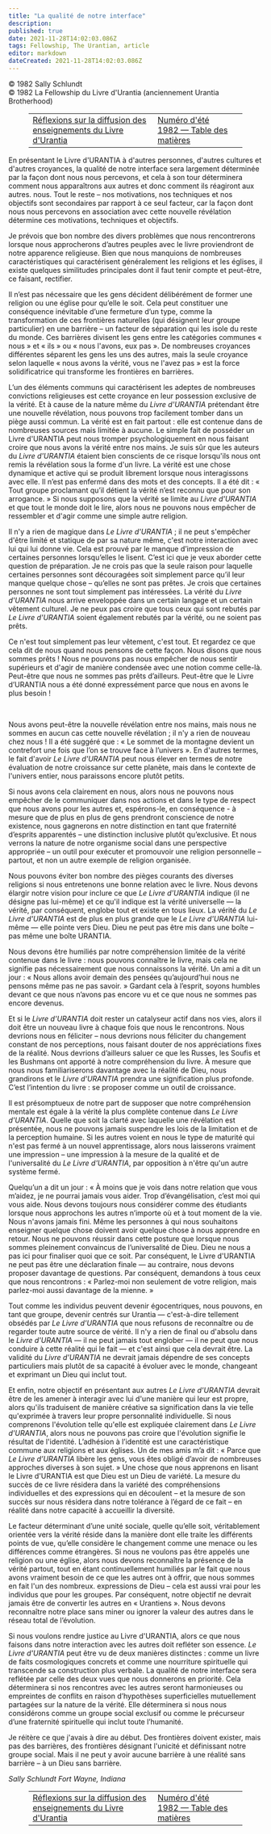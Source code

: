 ```yaml
---
title: "La qualité de notre interface"
description: 
published: true
date: 2021-11-28T14:02:03.086Z
tags: Fellowship, The Urantian, article
editor: markdown
dateCreated: 2021-11-28T14:02:03.086Z
---
```


<p class="v-card v-sheet theme--light grey lighten-3 px-2">© 1982 Sally Schlundt<br>© 1982 La Fellowship du Livre d'Urantia (anciennement Urantia Brotherhood)</p>
<figure class="table chapter-navigator">
  <table>
    <tbody>
      <tr>
        <td>
        <a href="/fr/article/Ronald_D_Louie/Thoughts_on_the_dissemination_of_the_teachings_of_UB">
          <span class="mdi mdi-arrow-left-drop-circle"></span><span class="pl-2">Réflexions sur la diffusion des enseignements du Livre d'Urantia</span>
        </a>
        </td>
        <td>
        <a href="/fr/index/articles_the_urantian#numéro-d'été-1982">
          <span class="mdi mdi-book-open-variant"></span><span class="pl-2">Numéro d'été 1982 — Table des matières</span>
        </a>
        </td>
        <td>
        </td>
      </tr>
    </tbody>
  </table>
</figure>



En présentant le Livre d'URANTIA à d'autres personnes, d'autres cultures et d'autres croyances, la qualité de notre interface sera largement déterminée par la façon dont nous nous percevons, et cela à son tour déterminera comment nous apparaîtrons aux autres et donc comment ils réagiront aux autres. nous. Tout le reste – nos motivations, nos techniques et nos objectifs sont secondaires par rapport à ce seul facteur, car la façon dont nous nous percevons en association avec cette nouvelle révélation détermine ces motivations, techniques et objectifs.

Je prévois que bon nombre des divers problèmes que nous rencontrerons lorsque nous approcherons d’autres peuples avec le livre proviendront de notre apparence religieuse. Bien que nous manquions de nombreuses caractéristiques qui caractérisent généralement les religions et les églises, il existe quelques similitudes principales dont il faut tenir compte et peut-être, ce faisant, rectifier.

Il n’est pas nécessaire que les gens décident délibérément de former une religion ou une église pour qu’elle le soit. Cela peut constituer une conséquence inévitable d’une fermeture d’un type, comme la transformation de ces frontières naturelles (qui désignent leur groupe particulier) en une barrière – un facteur de séparation qui les isole du reste du monde. Ces barrières divisent les gens entre les catégories communes « nous » et « ils » ou « nous l'avons, eux pas ». De nombreuses croyances différentes séparent les gens les uns des autres, mais la seule croyance selon laquelle « nous avons la vérité, vous ne l'avez pas » est la force solidificatrice qui transforme les frontières en barrières.

L’un des éléments communs qui caractérisent les adeptes de nombreuses convictions religieuses est cette croyance en leur possession exclusive de la vérité. Et à cause de la nature même du _Livre d'URANTIA_ prétendant être une nouvelle révélation, nous pouvons trop facilement tomber dans un piège aussi commun. La vérité est en fait partout : elle est contenue dans de nombreuses sources mais limitée à aucune. Le simple fait de posséder un Livre d'URANTIA peut nous tromper psychologiquement en nous faisant croire que nous avons la vérité entre nos mains. Je suis sûr que les auteurs du _Livre d'URANTIA_ étaient bien conscients de ce risque lorsqu'ils nous ont remis la révélation sous la forme d'un livre. La vérité est une chose dynamique et active qui se produit librement lorsque nous interagissons avec elle. Il n’est pas enfermé dans des mots et des concepts. Il a été dit : « Tout groupe proclamant qu’il détient la vérité n’est reconnu que pour son arrogance. » Si nous supposons que la vérité se limite au _Livre d'URANTIA_ et que tout le monde doit le lire, alors nous ne pouvons nous empêcher de ressembler et d'agir comme une simple autre religion.

Il n'y a rien de magique dans _Le Livre d'URANTIA_ ; il ne peut s'empêcher d'être limité et statique de par sa nature même, c'est notre interaction avec lui qui lui donne vie. Cela est prouvé par le manque d’impression de certaines personnes lorsqu’elles le lisent. C’est ici que je veux aborder cette question de préparation. Je ne crois pas que la seule raison pour laquelle certaines personnes sont découragées soit simplement parce qu’il leur manque quelque chose – qu’elles ne sont pas prêtes. Je crois que certaines personnes ne sont tout simplement pas intéressées. La vérité du _Livre d'URANTIA_ nous arrive enveloppée dans un certain langage et un certain vêtement culturel. Je ne peux pas croire que tous ceux qui sont rebutés par _Le Livre d'URANTIA_ soient également rebutés par la vérité, ou ne soient pas prêts.

Ce n'est tout simplement pas leur vêtement, c'est tout. Et regardez ce que cela dit de nous quand nous pensons de cette façon. Nous disons que nous sommes prêts ! Nous ne pouvons pas nous empêcher de nous sentir supérieurs et d'agir de manière condensée avec une notion comme celle-là. Peut-être que nous ne sommes pas prêts d’ailleurs. Peut-être que le Livre d’URANTIA nous a été donné expressément parce que nous en avons le plus besoin !

<br>

Nous avons peut-être la nouvelle révélation entre nos mains, mais nous ne sommes en aucun cas cette nouvelle révélation ; il n'y a rien de nouveau chez nous ! Il a été suggéré que : « Le sommet de la montagne devient un contrefort une fois que l’on se trouve face à l’univers ». En d'autres termes, le fait d'avoir _Le Livre d'URANTIA_ peut nous élever en termes de notre évaluation de notre croissance sur cette planète, mais dans le contexte de l'univers entier, nous paraissons encore plutôt petits.

Si nous avons cela clairement en nous, alors nous ne pouvons nous empêcher de le communiquer dans nos actions et dans le type de respect que nous avons pour les autres et, espérons-le, en conséquence - à mesure que de plus en plus de gens prendront conscience de notre existence, nous gagnerons en notre distinction en tant que fraternité d’esprits apparentés – une distinction inclusive plutôt qu’exclusive. Et nous verrons la nature de notre organisme social dans une perspective appropriée – un outil pour exécuter et promouvoir une religion personnelle – partout, et non un autre exemple de religion organisée.

Nous pouvons éviter bon nombre des pièges courants des diverses religions si nous entretenons une bonne relation avec le livre. Nous devons élargir notre vision pour inclure ce que _Le Livre d'URANTIA_ indique (il ne désigne pas lui-même) et ce qu'il indique est la vérité universelle — la vérité, par conséquent, englobe tout et existe en tous lieux. La vérité du _Le Livre d'URANTIA_ est de plus en plus grande que le _Le Livre d'URANTIA_ lui-même — elle pointe vers Dieu. Dieu ne peut pas être mis dans une boîte – pas même une boîte URANTIA.

Nous devons être humiliés par notre compréhension limitée de la vérité contenue dans le livre : nous pouvons connaître le livre, mais cela ne signifie pas nécessairement que nous connaissons la vérité. Un ami a dit un jour : « Nous allons avoir demain des pensées qu’aujourd’hui nous ne pensons même pas ne pas savoir. » Gardant cela à l’esprit, soyons humbles devant ce que nous n’avons pas encore vu et ce que nous ne sommes pas encore devenus.

Et si le _Livre d'URANTIA_ doit rester un catalyseur actif dans nos vies, alors il doit être un nouveau livre à chaque fois que nous le rencontrons. Nous devrions nous en féliciter – nous devrions nous féliciter du changement constant de nos perceptions, nous faisant douter de nos appréciations fixes de la réalité. Nous devrions d’ailleurs saluer ce que les Russes, les Soufis et les Bushmans ont apporté à notre compréhension du livre. À mesure que nous nous familiariserons davantage avec la réalité de Dieu, nous grandirons et le _Livre d'URANTIA_ prendra une signification plus profonde. C’est l’intention du livre : se proposer comme un outil de croissance.

Il est présomptueux de notre part de supposer que notre compréhension mentale est égale à la vérité la plus complète contenue dans _Le Livre d'URANTIA_. Quelle que soit la clarté avec laquelle une révélation est présentée, nous ne pouvons jamais suspendre les lois de la limitation et de la perception humaine. Si les autres voient en nous le type de maturité qui n'est pas fermé à un nouvel apprentissage, alors nous laisserons vraiment une impression – une impression à la mesure de la qualité et de l'universalité du _Le Livre d'URANTIA_, par opposition à n'être qu'un autre système fermé.

Quelqu’un a dit un jour : « À moins que je vois dans notre relation que vous m’aidez, je ne pourrai jamais vous aider. Trop d’évangélisation, c’est moi qui vous aide. Nous devons toujours nous considérer comme des étudiants lorsque nous approchons les autres n’importe où et à tout moment de la vie. Nous n'avons jamais fini. Même les personnes à qui nous souhaitons enseigner quelque chose doivent avoir quelque chose à nous apprendre en retour. Nous ne pouvons réussir dans cette posture que lorsque nous sommes pleinement convaincus de l’universalité de Dieu. Dieu ne nous a pas ici pour finaliser quoi que ce soit. Par conséquent, le Livre d'URANTIA ne peut pas être une déclaration finale — au contraire, nous devons proposer davantage de questions. Par conséquent, demandons à tous ceux que nous rencontrons : « Parlez-moi non seulement de votre religion, mais parlez-moi aussi davantage de la mienne. »

Tout comme les individus peuvent devenir égocentriques, nous pouvons, en tant que groupe, devenir centrés sur Urantia — c'est-à-dire tellement obsédés par _Le Livre d'URANTIA_ que nous refusons de reconnaître ou de regarder toute autre source de vérité. Il n'y a rien de final ou d'absolu dans le _Livre d'URANTIA_ — il ne peut jamais tout englober — il ne peut que nous conduire à cette réalité qui le fait — et c'est ainsi que cela devrait être. La validité du _Livre d'URANTIA_ ne devrait jamais dépendre de ses concepts particuliers mais plutôt de sa capacité à évoluer avec le monde, changeant et exprimant un Dieu qui inclut tout.

Et enfin, notre objectif en présentant aux autres _Le Livre d'URANTIA_ devrait être de les amener à interagir avec lui d'une manière qui leur est propre, alors qu'ils traduisent de manière créative sa signification dans la vie telle qu'exprimée à travers leur propre personnalité individuelle. Si nous comprenons l'évolution telle qu'elle est expliquée clairement dans _Le Livre d'URANTIA_, alors nous ne pouvons pas croire que l'évolution signifie le résultat de l'identité. L’adhésion à l’identité est une caractéristique commune aux religions et aux églises. Un de mes amis m’a dit : « Parce que _Le Livre d’URANTIA_ libère les gens, vous êtes obligé d’avoir de nombreuses approches diverses à son sujet. » Une chose que nous apprenons en lisant le Livre d'URANTIA est que Dieu est un Dieu de variété. La mesure du succès de ce livre résidera dans la variété des compréhensions individuelles et des expressions qui en découlent – et la mesure de son succès sur nous résidera dans notre tolérance à l’égard de ce fait – en réalité dans notre capacité à accueillir la diversité.

Le facteur déterminant d’une unité sociale, quelle qu’elle soit, véritablement orientée vers la vérité réside dans la manière dont elle traite les différents points de vue, qu’elle considère le changement comme une menace ou les différences comme étrangères. Si nous ne voulons pas être appelés une religion ou une église, alors nous devons reconnaître la présence de la vérité partout, tout en étant continuellement humiliés par le fait que nous avons vraiment besoin de ce que les autres ont à offrir, que nous sommes en fait l'un des nombreux. expressions de Dieu – cela est aussi vrai pour les individus que pour les groupes. Par conséquent, notre objectif ne devrait jamais être de convertir les autres en « Urantiens ». Nous devons reconnaître notre place sans miner ou ignorer la valeur des autres dans le réseau total de l’évolution.

Si nous voulons rendre justice au Livre d'URANTIA, alors ce que nous faisons dans notre interaction avec les autres doit refléter son essence. _Le Livre d'URANTIA_ peut être vu de deux manières distinctes : comme un livre de faits cosmologiques concrets et comme une nourriture spirituelle qui transcende sa construction plus verbale. La qualité de notre interface sera reflétée par celle des deux vues que nous donnerons en priorité. Cela déterminera si nos rencontres avec les autres seront harmonieuses ou empreintes de conflits en raison d’hypothèses superficielles mutuellement partagées sur la nature de la vérité. Elle déterminera si nous nous considérons comme un groupe social exclusif ou comme le précurseur d’une fraternité spirituelle qui inclut toute l’humanité.

Je réitère ce que j'avais à dire au début. Des frontières doivent exister, mais pas des barrières, des frontières désignant l'unicité et définissant notre groupe social. Mais il ne peut y avoir aucune barrière à une réalité sans barrière – à un Dieu sans barrière.

_Sally Schlundt_ 
_Fort Wayne, Indiana_



<figure class="table chapter-navigator">
  <table>
    <tbody>
      <tr>
        <td>
        <a href="/fr/article/Ronald_D_Louie/Thoughts_on_the_dissemination_of_the_teachings_of_UB">
          <span class="mdi mdi-arrow-left-drop-circle"></span><span class="pl-2">Réflexions sur la diffusion des enseignements du Livre d'Urantia</span>
        </a>
        </td>
        <td>
        <a href="/fr/index/articles_the_urantian#numéro-d'été-1982">
          <span class="mdi mdi-book-open-variant"></span><span class="pl-2">Numéro d'été 1982 — Table des matières</span>
        </a>
        </td>
        <td>
        </td>
      </tr>
    </tbody>
  </table>
</figure>
